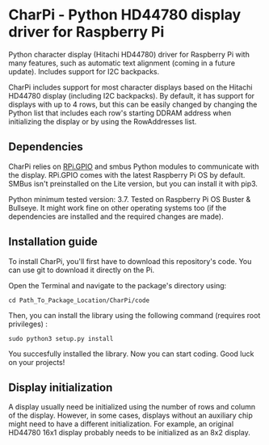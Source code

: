 # CharPi - Python HD44780 display driver for Raspberry Pi

Python character display (Hitachi HD44780) driver for Raspberry Pi with many features, such as automatic text alignment (coming in a future update). Includes support for I2C backpacks.

CharPi includes support for most character displays based on the Hitachi HD44780 display (including I2C backpacks). By default, it has support for displays with up to 4 rows, but this can be easily changed by changing the Python list that includes each row's starting DDRAM address when initializing the display or by using the RowAddresses list.


## Dependencies

CharPi relies on [RPi.GPIO](https://pypi.org/project/RPi.GPIO/) and smbus Python modules to communicate with the display. RPi.GPIO comes with the latest Raspberry Pi OS by default. SMBus isn't preinstalled on the Lite version, but you can install it with pip3.

Python minimum tested version: 3.7.
Tested on Raspberry Pi OS Buster & Bullseye. It might work fine on other operating systems too (if the dependencies are installed and the required changes are made).


## Installation guide

To install CharPi, you'll first have to download this repository's code. You can use git to download it directly on the Pi.

Open the Terminal and navigate to the package's directory using:
```
cd Path_To_Package_Location/CharPi/code
```
Then, you can install the library using the following command (requires root privileges) :
```
sudo python3 setup.py install
```
You succesfully installed the library. Now you can start coding. Good luck on your projects!

## Display initialization

A display usually need be initialized using the number of rows and column of the display.
However, in some cases, displays without an auxiliary chip might need to have a different initialization.
For example, an original HD44780 16x1 display probably needs to be initialized as an 8x2 display.
